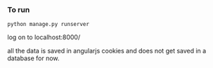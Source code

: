 

### To run
`python manage.py runserver`

log on to localhost:8000/

all the data is saved in angularjs cookies and does not get saved in a database for now.

